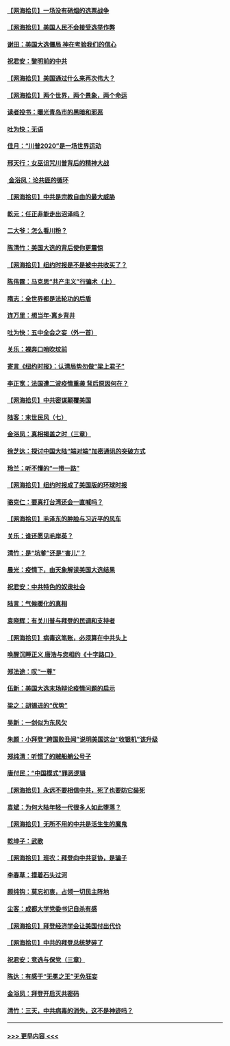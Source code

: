 #### [【网海拾贝】一场没有硝烟的选票战争](../pages/nsc993/n12531883.md?t=11071551) 
#### [【网海拾贝】美国人民不会接受选举作弊](../pages/nsc993/n12528850.md?t=11071551) 
#### [谢田：美国大选僵局 神在考验我们的信心](../pages/nsc993/n12527932.md?t=11071551) 
#### [祝君安：黎明前的中共](../pages/nsc993/n12524071.md?t=11071551) 
#### [【网海拾贝】美国通过什么来再次伟大？](../pages/nsc993/n12523844.md?t=11071551) 
#### [【网海拾贝】两个世界，两个景象，两个命运](../pages/nsc993/n12521419.md?t=11071551) 
#### [读者投书：曝光青岛市的黑暗和邪恶](../pages/nsc993/n12520988.md?t=11071551) 
#### [吐为快：无语](../pages/nsc993/n12518588.md?t=11071551) 
#### [佳月：“川普2020”是一场世界运动](../pages/nsc993/n12518581.md?t=11071551) 
#### [邢天行：女巫诅咒川普背后的精神大战](../pages/nsc993/n12517257.md?t=11071551) 
#### [ 金浴凤：论共匪的循环](../pages/nsc993/n12517133.md?t=11071551) 
#### [【网海拾贝】中共是宗教自由的最大威胁](../pages/nsc993/n12516879.md?t=11071551) 
#### [乾元：任正非能走出沼泽吗？](../pages/nsc993/n12515831.md?t=11071551) 
#### [二大爷：怎么看川粉？](../pages/nsc993/n12515820.md?t=11071551) 
#### [陈清竹：美国大选的背后使你更震惊](../pages/nsc993/n12515589.md?t=11071551) 
#### [【网海拾贝】纽约时报是不是被中共收买了？](../pages/nsc993/n12515122.md?t=11071551) 
#### [陈伟霆：马克思“共产主义”行骗术（上）](../pages/nsc993/n12510217.md?t=11071551) 
#### [隋志：全世界都是法轮功的后盾](../pages/nsc993/n12510636.md?t=11071551) 
#### [连万里：想当年‧离乡背井](../pages/nsc993/n12510623.md?t=11071551) 
#### [吐为快：五中全会之妄（外一首）](../pages/nsc993/n12510470.md?t=11071551) 
#### [关乐：裸奔口哨吹坟前](../pages/nsc993/n12510403.md?t=11071551) 
#### [寄言《纽约时报》：认清局势勿做“梁上君子”](../pages/nsc993/n12510042.md?t=11071551) 
#### [李正宽：法国遭二波疫情重袭 背后原因何在？](../pages/nsc993/n12509971.md?t=11071551) 
#### [【网海拾贝】中共密谋颠覆美国](../pages/nsc993/n12509816.md?t=11071551) 
#### [陆客：末世民风（七）](../pages/nsc993/n12507822.md?t=11071551) 
#### [金浴凤：真相揭盖之时（三章）](../pages/nsc993/n12507804.md?t=11071551) 
#### [徐芝达：探讨中国大陆“端对端”加密通讯的突破方式](../pages/nsc993/n12507682.md?t=11071551) 
#### [玲兰：听不懂的“一带一路”](../pages/nsc993/n12507669.md?t=11071551) 
#### [【网海拾贝】纽约时报成了美国版的环球时报](../pages/nsc993/n12507053.md?t=11071551) 
#### [骆克仁：要真打台湾还会一直喊吗？](../pages/nsc993/n12506843.md?t=11071551) 
#### [【网海拾贝】毛泽东的肿脸与习近平的风车](../pages/nsc993/n12504537.md?t=11071551) 
#### [关乐：谁还愿见毛岸英？](../pages/nsc993/n12503866.md?t=11071551) 
#### [清竹：是“坑爹”还是“害儿”？](../pages/nsc993/n12503034.md?t=11071551) 
#### [晨光：疫情下，由天象解读美国大选结果](../pages/nsc993/n12502536.md?t=11071551) 
#### [祝君安：中共特色的奴隶社会](../pages/nsc993/n12501529.md?t=11071551) 
#### [陆言：气候暖化的真相](../pages/nsc993/n12501183.md?t=11071551) 
#### [袁晓辉：有关川普与拜登的民调和支持者](../pages/nsc993/n12500433.md?t=11071551) 
#### [【网海拾贝】病毒这笔账，必须算在中共头上](../pages/nsc993/n12500320.md?t=11071551) 
#### [唤醒沉睡正义 唐浩与您相约《十字路口》](../pages/nsc993/n12497980.md?t=11071551) 
#### [郑法途：叹“一尊”](../pages/nsc993/n12498837.md?t=11071551) 
#### [伍新：美国大选末场辩论疫情问题的启示](../pages/nsc993/n12498829.md?t=11071551) 
#### [梁之：胡锡进的“优势”](../pages/nsc993/n12498780.md?t=11071551) 
#### [吴新：一剑似为东风欠](../pages/nsc993/n12498772.md?t=11071551) 
#### [朱颜：小拜登“跨国败丑闻”说明美国这台“收银机”该升级](../pages/nsc993/n12498731.md?t=11071551) 
#### [郑纯清：听惯了的贼船艄公号子](../pages/nsc993/n12498721.md?t=11071551) 
#### [唐付民：“中国模式”罪恶逻辑](../pages/nsc993/n12498310.md?t=11071551) 
#### [【网海拾贝】永远不要相信中共，死了也要防它装死](../pages/nsc993/n12498162.md?t=11071551) 
#### [袁斌：为何大陆年轻一代很多人如此堕落？](../pages/nsc993/n12495696.md?t=11071551) 
#### [【网海拾贝】无所不用的中共是活生生的魔鬼](../pages/nsc993/n12495621.md?t=11071551) 
#### [乾坤子：武歌](../pages/nsc993/n12493391.md?t=11071551) 
#### [【网海拾贝】班农：拜登向中共妥协，是骗子](../pages/nsc993/n12492877.md?t=11071551) 
#### [李春草：摸着石头过河](../pages/nsc993/n12491121.md?t=11071551) 
#### [颜纯钩：莫忘初衷，占领一切民主阵地](../pages/nsc993/n12490965.md?t=11071551) 
#### [尘客：成都大学党委书记自杀有感](../pages/nsc993/n12490950.md?t=11071551) 
#### [【网海拾贝】拜登经济学会让美国付出代价](../pages/nsc993/n12489662.md?t=11071551) 
#### [【网海拾贝】中共的拜登总统梦碎了](../pages/nsc993/n12487896.md?t=11071551) 
#### [祝君安：竞选与保党（三章）](../pages/nsc993/n12487258.md?t=11071551) 
#### [陈达：有感于“无冕之王”无免狂妄](../pages/nsc993/n12485133.md?t=11071551) 
#### [金浴凤：拜登开启灭共密码](../pages/nsc993/n12485125.md?t=11071551) 
#### [清竹：三天，中共病毒的消失，这不是神迹吗？](../pages/nsc993/n12485027.md?t=11071551) 

----
#### [ >>> 更早内容 <<< ](../indexes/nsc993-earlier.md)
